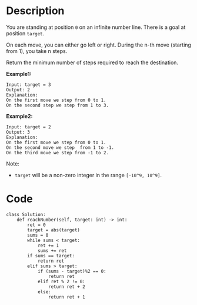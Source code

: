 # Description
You are standing at position `0` on an infinite number line. There is a goal at position `target`.

On each move, you can either go left or right. During the n-th move (starting from 1), you take n steps.

Return the minimum number of steps required to reach the destination. 

**Example1:**
```
Input: target = 3
Output: 2
Explanation:
On the first move we step from 0 to 1.
On the second step we step from 1 to 3.
```
**Example2:**
```
Input: target = 2
Output: 3
Explanation:
On the first move we step from 0 to 1.
On the second move we step  from 1 to -1.
On the third move we step from -1 to 2.
```
Note:
* `target` will be a non-zero integer in the range `[-10^9, 10^9]`.

# Code
```python3
class Solution:
    def reachNumber(self, target: int) -> int:
        ret = 0
        target = abs(target)
        sums = 0
        while sums < target:
            ret += 1
            sums += ret
        if sums == target:
            return ret
        elif sums > target:
            if (sums - target)%2 == 0:
                return ret
            elif ret % 2 != 0:
                return ret + 2
            else:
                return ret + 1
```
